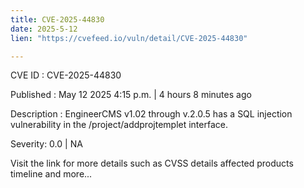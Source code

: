 ```yaml
---
title: CVE-2025-44830
date: 2025-5-12
lien: "https://cvefeed.io/vuln/detail/CVE-2025-44830"

---
```


CVE ID : CVE-2025-44830

Published :  May 12
2025
4:15 p.m. | 4 hours
8 minutes ago

Description : EngineerCMS v1.02 through v.2.0.5 has a SQL injection vulnerability in the /project/addprojtemplet interface.

Severity: 0.0 | NA

Visit the link for more details
such as CVSS details
affected products
timeline
and more...
